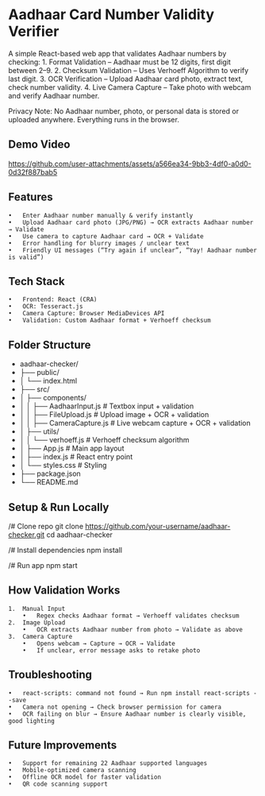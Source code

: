 # Aadhaar Card Number Validity Verifier

A simple React-based web app that validates Aadhaar numbers by checking:
	1.	Format Validation – Aadhaar must be 12 digits, first digit between 2–9.
	2.	Checksum Validation – Uses Verhoeff Algorithm to verify last digit.
	3.	OCR Verification – Upload Aadhaar card photo, extract text, check number validity.
	4.	Live Camera Capture – Take photo with webcam and verify Aadhaar number.

Privacy Note: No Aadhaar number, photo, or personal data is stored or uploaded anywhere. Everything runs in the browser.


## Demo Video



https://github.com/user-attachments/assets/a566ea34-9bb3-4df0-a0d0-0d32f887bab5




## Features

	•	Enter Aadhaar number manually & verify instantly
	•	Upload Aadhaar card photo (JPG/PNG) → OCR extracts Aadhaar number → Validate
	•	Use camera to capture Aadhaar card → OCR + Validate
	•	Error handling for blurry images / unclear text
	•	Friendly UI messages (“Try again if unclear”, “Yay! Aadhaar number is valid”)


## Tech Stack

	•	Frontend: React (CRA)
	•	OCR: Tesseract.js
	•	Camera Capture: Browser MediaDevices API
	•	Validation: Custom Aadhaar format + Verhoeff checksum


## Folder Structure

- aadhaar-checker/
- ├── public/
- │   └── index.html
- ├── src/
- │   ├── components/
- │   │   ├── AadhaarInput.js       # Textbox input + validation
- │   │   ├── FileUpload.js         # Upload image + OCR + validation
- │   │   ├── CameraCapture.js      # Live webcam capture + OCR + validation
- │   ├── utils/
- │   │   └── verhoeff.js           # Verhoeff checksum algorithm
- │   ├── App.js                    # Main app layout
- │   ├── index.js                  # React entry point
- │   └── styles.css                # Styling
- ├── package.json
- └── README.md


## Setup & Run Locally

/# Clone repo
git clone https://github.com/your-username/aadhaar-checker.git
cd aadhaar-checker

/# Install dependencies
npm install

/# Run app
npm start


## How Validation Works

	1.	Manual Input
	    •	Regex checks Aadhaar format → Verhoeff validates checksum
	2.	Image Upload
	    •	OCR extracts Aadhaar number from photo → Validate as above
	3.	Camera Capture
	    •	Opens webcam → Capture → OCR → Validate
	    •	If unclear, error message asks to retake photo


## Troubleshooting

	•	react-scripts: command not found → Run npm install react-scripts --save
	•	Camera not opening → Check browser permission for camera
	•	OCR failing on blur → Ensure Aadhaar number is clearly visible, good lighting


## Future Improvements

	•	Support for remaining 22 Aadhaar supported languages
    •	Mobile-optimized camera scanning
	•	Offline OCR model for faster validation
	•	QR code scanning support
